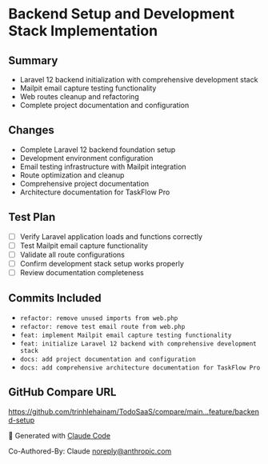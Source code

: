 # Backend Setup and Development Stack Implementation

## Summary
- Laravel 12 backend initialization with comprehensive development stack
- Mailpit email capture testing functionality
- Web routes cleanup and refactoring
- Complete project documentation and configuration

## Changes
- Complete Laravel 12 backend foundation setup
- Development environment configuration
- Email testing infrastructure with Mailpit integration
- Route optimization and cleanup
- Comprehensive project documentation
- Architecture documentation for TaskFlow Pro

## Test Plan
- [ ] Verify Laravel application loads and functions correctly
- [ ] Test Mailpit email capture functionality
- [ ] Validate all route configurations
- [ ] Confirm development stack setup works properly
- [ ] Review documentation completeness

## Commits Included
- `refactor: remove unused imports from web.php`
- `refactor: remove test email route from web.php`
- `feat: implement Mailpit email capture testing functionality`
- `feat: initialize Laravel 12 backend with comprehensive development stack`
- `docs: add project documentation and configuration`
- `docs: add comprehensive architecture documentation for TaskFlow Pro`

## GitHub Compare URL
https://github.com/trinhlehainam/TodoSaaS/compare/main...feature/backend-setup

🤖 Generated with [Claude Code](https://claude.ai/code)

Co-Authored-By: Claude <noreply@anthropic.com>